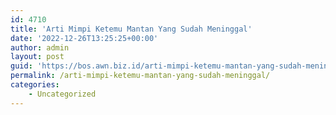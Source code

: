 ```yaml
---
id: 4710
title: 'Arti Mimpi Ketemu Mantan Yang Sudah Meninggal'
date: '2022-12-26T13:25:25+00:00'
author: admin
layout: post
guid: 'https://bos.awn.biz.id/arti-mimpi-ketemu-mantan-yang-sudah-meninggal/'
permalink: /arti-mimpi-ketemu-mantan-yang-sudah-meninggal/
categories:
    - Uncategorized
---
```


